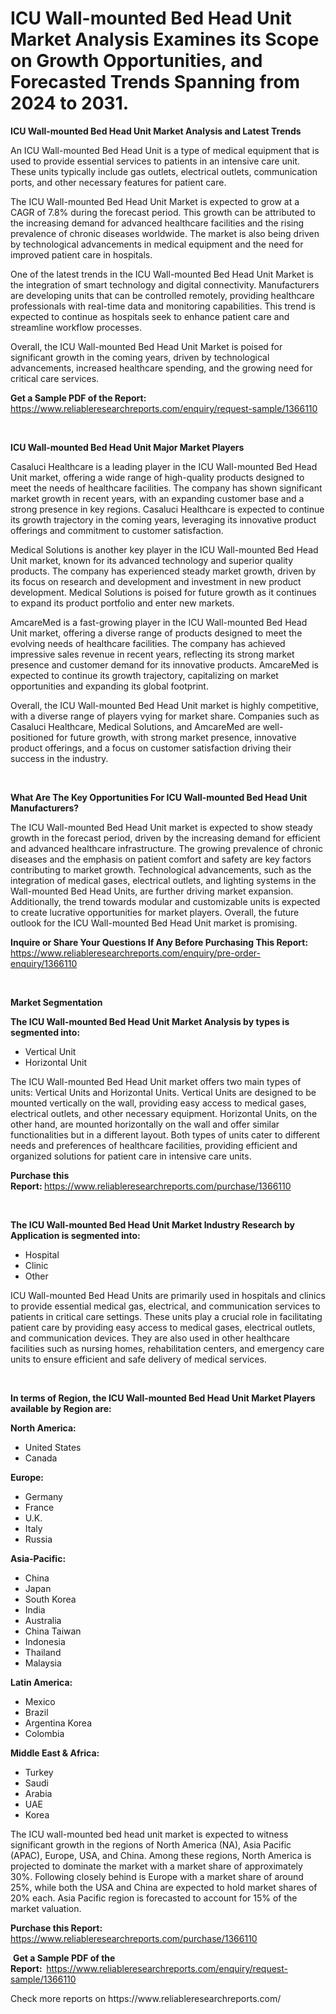 <p><h1>ICU Wall-mounted Bed Head Unit Market Analysis Examines its Scope on Growth Opportunities, and Forecasted Trends Spanning from 2024 to 2031.</h1></p><p><strong>ICU Wall-mounted Bed Head Unit Market Analysis and Latest Trends</strong></p>
<p><p>An ICU Wall-mounted Bed Head Unit is a type of medical equipment that is used to provide essential services to patients in an intensive care unit. These units typically include gas outlets, electrical outlets, communication ports, and other necessary features for patient care.</p><p>The ICU Wall-mounted Bed Head Unit Market is expected to grow at a CAGR of 7.8% during the forecast period. This growth can be attributed to the increasing demand for advanced healthcare facilities and the rising prevalence of chronic diseases worldwide. The market is also being driven by technological advancements in medical equipment and the need for improved patient care in hospitals.</p><p>One of the latest trends in the ICU Wall-mounted Bed Head Unit Market is the integration of smart technology and digital connectivity. Manufacturers are developing units that can be controlled remotely, providing healthcare professionals with real-time data and monitoring capabilities. This trend is expected to continue as hospitals seek to enhance patient care and streamline workflow processes.</p><p>Overall, the ICU Wall-mounted Bed Head Unit Market is poised for significant growth in the coming years, driven by technological advancements, increased healthcare spending, and the growing need for critical care services.</p></p>
<p><strong>Get a Sample PDF of the Report:&nbsp;</strong> <a href="https://www.reliableresearchreports.com/enquiry/request-sample/1366110">https://www.reliableresearchreports.com/enquiry/request-sample/1366110</a></p>
<p>&nbsp;</p>
<p><strong>ICU Wall-mounted Bed Head Unit Major Market Players</strong></p>
<p><p>Casaluci Healthcare is a leading player in the ICU Wall-mounted Bed Head Unit market, offering a wide range of high-quality products designed to meet the needs of healthcare facilities. The company has shown significant market growth in recent years, with an expanding customer base and a strong presence in key regions. Casaluci Healthcare is expected to continue its growth trajectory in the coming years, leveraging its innovative product offerings and commitment to customer satisfaction.</p><p>Medical Solutions is another key player in the ICU Wall-mounted Bed Head Unit market, known for its advanced technology and superior quality products. The company has experienced steady market growth, driven by its focus on research and development and investment in new product development. Medical Solutions is poised for future growth as it continues to expand its product portfolio and enter new markets.</p><p>AmcareMed is a fast-growing player in the ICU Wall-mounted Bed Head Unit market, offering a diverse range of products designed to meet the evolving needs of healthcare facilities. The company has achieved impressive sales revenue in recent years, reflecting its strong market presence and customer demand for its innovative products. AmcareMed is expected to continue its growth trajectory, capitalizing on market opportunities and expanding its global footprint.</p><p>Overall, the ICU Wall-mounted Bed Head Unit market is highly competitive, with a diverse range of players vying for market share. Companies such as Casaluci Healthcare, Medical Solutions, and AmcareMed are well-positioned for future growth, with strong market presence, innovative product offerings, and a focus on customer satisfaction driving their success in the industry.</p></p>
<p>&nbsp;</p>
<p><strong>What Are The Key Opportunities For ICU Wall-mounted Bed Head Unit Manufacturers?</strong></p>
<p><p>The ICU Wall-mounted Bed Head Unit market is expected to show steady growth in the forecast period, driven by the increasing demand for efficient and advanced healthcare infrastructure. The growing prevalence of chronic diseases and the emphasis on patient comfort and safety are key factors contributing to market growth. Technological advancements, such as the integration of medical gases, electrical outlets, and lighting systems in the Wall-mounted Bed Head Units, are further driving market expansion. Additionally, the trend towards modular and customizable units is expected to create lucrative opportunities for market players. Overall, the future outlook for the ICU Wall-mounted Bed Head Unit market is promising.</p></p>
<p><strong>Inquire or Share Your Questions If Any Before Purchasing This Report:</strong> <a href="https://www.reliableresearchreports.com/enquiry/pre-order-enquiry/1366110">https://www.reliableresearchreports.com/enquiry/pre-order-enquiry/1366110</a></p>
<p>&nbsp;</p>
<p><strong>Market Segmentation</strong></p>
<p><strong>The ICU Wall-mounted Bed Head Unit Market Analysis by types is segmented into:</strong></p>
<p><ul><li>Vertical Unit</li><li>Horizontal Unit</li></ul></p>
<p><p>The ICU Wall-mounted Bed Head Unit market offers two main types of units: Vertical Units and Horizontal Units. Vertical Units are designed to be mounted vertically on the wall, providing easy access to medical gases, electrical outlets, and other necessary equipment. Horizontal Units, on the other hand, are mounted horizontally on the wall and offer similar functionalities but in a different layout. Both types of units cater to different needs and preferences of healthcare facilities, providing efficient and organized solutions for patient care in intensive care units.</p></p>
<p><strong>Purchase this Report:&nbsp;</strong><a href="https://www.reliableresearchreports.com/purchase/1366110">https://www.reliableresearchreports.com/purchase/1366110</a></p>
<p>&nbsp;</p>
<p><strong>The ICU Wall-mounted Bed Head Unit Market Industry Research by Application is segmented into:</strong></p>
<p><ul><li>Hospital</li><li>Clinic</li><li>Other</li></ul></p>
<p><p>ICU Wall-mounted Bed Head Units are primarily used in hospitals and clinics to provide essential medical gas, electrical, and communication services to patients in critical care settings. These units play a crucial role in facilitating patient care by providing easy access to medical gases, electrical outlets, and communication devices. They are also used in other healthcare facilities such as nursing homes, rehabilitation centers, and emergency care units to ensure efficient and safe delivery of medical services.</p></p>
<p>&nbsp;</p>
<p><strong>In terms of Region, the ICU Wall-mounted Bed Head Unit Market Players available by Region are:</strong></p>
<p>
    <p> <strong> North America: </strong>
        <ul>
            <li>United States</li>
            <li>Canada</li>
        </ul>
        </p> 
    <p> <strong> Europe: </strong>
        <ul>
            <li>Germany</li>
            <li>France</li>
            <li>U.K.</li>
            <li>Italy</li>
            <li>Russia</li>
        </ul>
        </p> 
    <p> <strong> Asia-Pacific: </strong>
        <ul>
            <li>China</li>
            <li>Japan</li>
            <li>South Korea</li>
            <li>India</li>
            <li>Australia</li>
            <li>China Taiwan</li>
            <li>Indonesia</li>
            <li>Thailand</li>
            <li>Malaysia</li>
        </ul>
        </p> 
    <p> <strong> Latin America: </strong>
        <ul>
            <li>Mexico</li>
            <li>Brazil</li>
            <li>Argentina Korea</li>
            <li>Colombia</li>
        </ul>
        </p> 
    <p> <strong> Middle East & Africa: </strong>
        <ul>
            <li>Turkey</li>
            <li>Saudi</li>
            <li>Arabia</li>
            <li>UAE</li>
            <li>Korea</li>
        </ul>
    </p>
    </p>
<p><p>The ICU wall-mounted bed head unit market is expected to witness significant growth in the regions of North America (NA), Asia Pacific (APAC), Europe, USA, and China. Among these regions, North America is projected to dominate the market with a market share of approximately 30%. Following closely behind is Europe with a market share of around 25%, while both the USA and China are expected to hold market shares of 20% each. Asia Pacific region is forecasted to account for 15% of the market valuation.</p></p>
<p><strong>Purchase this Report: </strong><a href="https://www.reliableresearchreports.com/purchase/1366110">https://www.reliableresearchreports.com/purchase/1366110</a></p>
<p>&nbsp;<strong>Get a Sample PDF of the Report:&nbsp;&nbsp;</strong><a href="https://www.reliableresearchreports.com/enquiry/request-sample/1366110">https://www.reliableresearchreports.com/enquiry/request-sample/1366110</a></p>
<p><strong></strong></p>
<p>Check more reports on https://www.reliableresearchreports.com/</p>